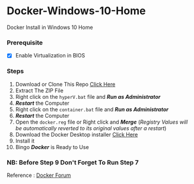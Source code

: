 # Docker-Windows-10-Home
Docker Install in Windows 10 Home

### Prerequisite
  * [x] Enable Virtualization in BIOS

### Steps
  1. Download or Clone This Repo [Click Here](https://github.com/MaxySpark/Docker-Windows-10-Home/archive/master.zip)
  2. Extract The ZIP File
  3. Right click on the `hyperV.bat` file and **_Run as Administrator_**  
  4. __*Restart*__ the Computer
  5. Right click on the `container.bat` file and **_Run as Administrator_**
  6. __*Restart*__ the Computer
  7. Open the `docker.reg` file or Right click and **_Merge_** (_Registry Values will be automatically reverted to its original values after a restart_)
  8. Download the Docker Desktop installer [Click Here](https://download.docker.com/win/stable/Docker%20for%20Windows%20Installer.exe)
  9. Install it
  10. Bingo _**Docker**_ is Ready to Use
  
### NB: Before Step 9 Don't Forget To Run Step 7
 
Reference : [Docker Forum](https://forums.docker.com/t/installing-docker-on-windows-10-home/11722)
  
